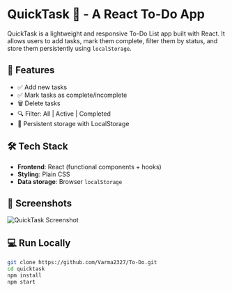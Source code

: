 # QuickTask 📝 - A React To-Do App

QuickTask is a lightweight and responsive To-Do List app built with React. It allows users to add tasks, mark them complete, filter them by status, and store them persistently using `localStorage`.

## 🚀 Features

- ✅ Add new tasks
- ✅ Mark tasks as complete/incomplete
- 🗑️ Delete tasks
- 🔍 Filter: All | Active | Completed
- 💾 Persistent storage with LocalStorage

## 🛠️ Tech Stack

- **Frontend**: React (functional components + hooks)
- **Styling**: Plain CSS
- **Data storage**: Browser `localStorage`

## 📸 Screenshots

![QuickTask Screenshot](https://via.placeholder.com/600x400?text=QuickTask+App+Screenshot)

## 💻 Run Locally

```bash
git clone https://github.com/Varma2327/To-Do.git
cd quicktask
npm install
npm start
